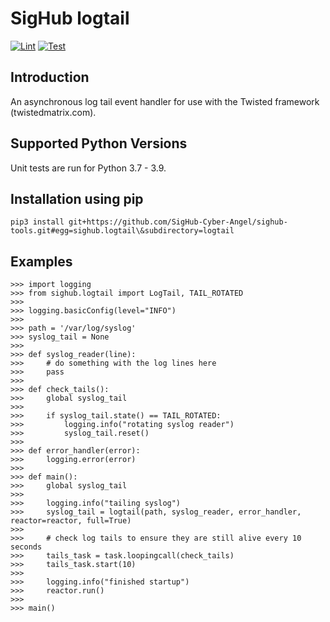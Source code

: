 # SigHub logtail
[![Lint](https://github.com/SigHub-Cyber-Angel/sighub-tools/workflows/Lint%20logtail/badge.svg)](https://github.com/SigHub-Cyber-Angel/sighub-tools/actions?query=workflow%3ALint%20logtail)
[![Test](https://github.com/SigHub-Cyber-Angel/sighub-tools/workflows/Test%20logtail/badge.svg)](https://github.com/SigHub-Cyber-Angel/dashboard-backend/actions?query=workflow%3ATest%20logtail)
## Introduction
An asynchronous log tail event handler for use with the Twisted framework (twistedmatrix.com).
## Supported Python Versions
Unit tests are run for Python 3.7 - 3.9.
## Installation using pip
```
pip3 install git+https://github.com/SigHub-Cyber-Angel/sighub-tools.git#egg=sighub.logtail\&subdirectory=logtail
```
## Examples
```
>>> import logging
>>> from sighub.logtail import LogTail, TAIL_ROTATED
>>> 
>>> logging.basicConfig(level="INFO")
>>> 
>>> path = '/var/log/syslog'
>>> syslog_tail = None
>>> 
>>> def syslog_reader(line):
>>>     # do something with the log lines here
>>>     pass
>>> 
>>> def check_tails():
>>>     global syslog_tail
>>> 		
>>>     if syslog_tail.state() == TAIL_ROTATED:
>>>         logging.info("rotating syslog reader")
>>>         syslog_tail.reset()
>>> 		
>>> def error_handler(error):
>>>     logging.error(error)
>>> 		
>>> def main():
>>>     global syslog_tail
>>> 		
>>>     logging.info("tailing syslog")
>>>     syslog_tail = logtail(path, syslog_reader, error_handler, reactor=reactor, full=True)
>>> 		
>>>     # check log tails to ensure they are still alive every 10 seconds
>>>     tails_task = task.loopingcall(check_tails)
>>>     tails_task.start(10)
>>> 		
>>>     logging.info("finished startup")
>>>     reactor.run()
>>> 		
>>> main()
```
